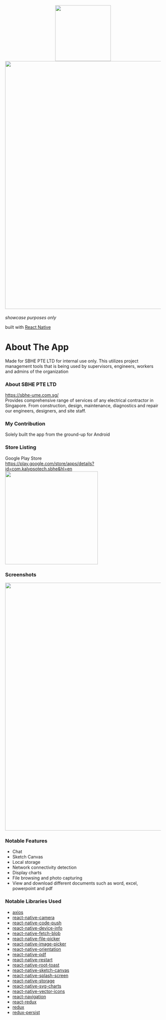 <h1 align="center">
  <img src="https://user-images.githubusercontent.com/22584900/64804505-82b7d180-d5c1-11e9-958f-2eda207d0f0c.png" width="180"/>
  <img src="https://user-images.githubusercontent.com/22584900/64804554-96fbce80-d5c1-11e9-9108-a7c9b791ccee.JPG" width="800" />
</h1>

<em>showcase purposes only</em>

built with [React Native](https://facebook.github.io/react-native/)

# About The App
Made for SBHE PTE LTD for internal use only. This utilizes project management tools that is being used by supervisors, engineers, workers and admins of the organization

### About SBHE PTE LTD
https://sbhe-ume.com.sg/  
Provides comprehensive range of services of any electrical contractor in Singapore. From construction, design, maintenance, diagnostics and repair our engineers, designers, and site staff.

### My Contribution
Solely built the app from the ground-up for Android

### Store Listing
Google Play Store  
https://play.google.com/store/apps/details?id=com.kalypsotech.sbhe&hl=en  
<img src="https://user-images.githubusercontent.com/22584900/64804863-4cc71d00-d5c2-11e9-902f-1f64cc0a9bc4.JPG" width="300"/>

### Screenshots
<img src="https://user-images.githubusercontent.com/22584900/64805070-c828ce80-d5c2-11e9-8998-95ecc7058956.jpg" width="800"/>

### Notable Features
* Chat
* Sketch Canvas
* Local storage
* Network connectivity detection
* Display charts
* File browsing and photo capturing
* View and download different documents such as word, excel, powerpoint and pdf

### Notable Libraries Used
* [axios](https://github.com/axios/axios)
* [react-native-camera](https://github.com/react-native-community/react-native-camera)
* [react-native-code-push](https://github.com/microsoft/react-native-code-push)
* [react-native-device-info](https://github.com/rebeccahughes/react-native-device-info)
* [react-native-fetch-blob](https://github.com/wkh237/react-native-fetch-blob)
* [react-native-file-picker](https://github.com/luisfuertes/react-native-file-picker)
* [react-native-image-picker](https://github.com/react-native-community/react-native-image-picker)
* [react-native-orientation](https://github.com/yamill/react-native-orientation)
* [react-native-pdf](https://github.com/wonday/react-native-pdf)
* [react-native-restart](https://github.com/avishayil/react-native-restart)
* [react-native-root-toast](https://github.com/magicismight/react-native-root-toast)
* [react-native-sketch-canvas](https://github.com/terrylinla/react-native-sketch-canvas)
* [react-native-splash-screen](https://github.com/crazycodeboy/react-native-splash-screen)
* [react-native-storage](https://github.com/sunnylqm/react-native-storage)
* [react-native-svg-charts](https://github.com/JesperLekland/react-native-svg-charts)
* [react-native-vector-icons](https://github.com/oblador/react-native-vector-icons)
* [react-navigation](https://reactnavigation.org/)
* [react-redux](https://github.com/reduxjs/react-redux)
* [redux](https://github.com/reduxjs/redux)
* [redux-persist](https://github.com/rt2zz/redux-persist)

